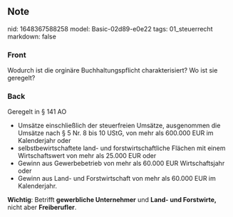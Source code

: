 ## Note
nid: 1648367588258
model: Basic-02d89-e0e22
tags: 01_steuerrecht
markdown: false

### Front
Wodurch ist die orginäre Buchhaltungspflicht charakterisiert? Wo ist sie geregelt?

### Back
Geregelt in § 141 AO
<ul>
  <li>Umsätze einschließlich der steuerfreien Umsätze, ausgenommen
  die Umsätze nach § 5 Nr. 8 bis 10 UStG, von mehr als 600.000 EUR
  im Kalenderjahr oder
  <li>selbstbewirtschaftete land- und forstwirtschaftliche Flächen
  mit einem Wirtschaftswert von mehr als 25.000 EUR oder
  <li>Gewinn aus Gewerbebetrieb von mehr als 60.000 EUR
  Wirtschaftsjahr oder
  <li>Gewinn aus Land- und Forstwirtschaft von mehr als 60.000 EUR
  im Kalenderjahr.
</ul><b>Wichtig</b>: Betrifft <b>gewerbliche Unternehmer</b> und
<b>Land- und Forstwirte,</b> nicht aber <b>Freiberufler</b>.
